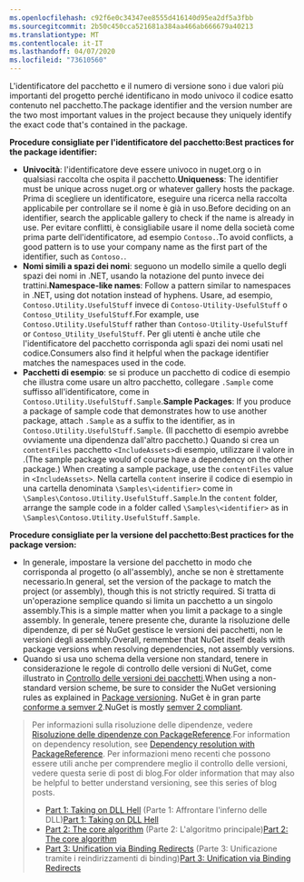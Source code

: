 ```yaml
---
ms.openlocfilehash: c92f6e0c34347ee8555d416140d95ea2df5a3fbb
ms.sourcegitcommit: 2b50c450cca521681a384aa466ab666679a40213
ms.translationtype: MT
ms.contentlocale: it-IT
ms.lasthandoff: 04/07/2020
ms.locfileid: "73610560"
---
```

<span data-ttu-id="66743-101">L'identificatore del pacchetto e il numero di versione sono i due valori più importanti del progetto perché identificano in modo univoco il codice esatto contenuto nel pacchetto.</span><span class="sxs-lookup"><span data-stu-id="66743-101">The package identifier and the version number are the two most important values in the project because they uniquely identify the exact code that's contained in the package.</span></span>

<span data-ttu-id="66743-102">**Procedure consigliate per l'identificatore del pacchetto:**</span><span class="sxs-lookup"><span data-stu-id="66743-102">**Best practices for the package identifier:**</span></span>

- <span data-ttu-id="66743-103">**Univocità**: l'identificatore deve essere univoco in nuget.org o in qualsiasi raccolta che ospita il pacchetto.</span><span class="sxs-lookup"><span data-stu-id="66743-103">**Uniqueness**: The identifier must be unique across nuget.org or whatever gallery hosts the package.</span></span> <span data-ttu-id="66743-104">Prima di scegliere un identificatore, eseguire una ricerca nella raccolta applicabile per controllare se il nome è già in uso.</span><span class="sxs-lookup"><span data-stu-id="66743-104">Before deciding on an identifier, search the applicable gallery to check if the name is already in use.</span></span> <span data-ttu-id="66743-105">Per evitare conflitti, è consigliabile usare il nome della società come prima parte dell'identificatore, ad esempio `Contoso.`.</span><span class="sxs-lookup"><span data-stu-id="66743-105">To avoid conflicts, a good pattern is to use your company name as the first part of the identifier, such as `Contoso.`.</span></span>
- <span data-ttu-id="66743-106">**Nomi simili a spazi dei nomi**: seguono un modello simile a quello degli spazi dei nomi in .NET, usando la notazione del punto invece dei trattini.</span><span class="sxs-lookup"><span data-stu-id="66743-106">**Namespace-like names**: Follow a pattern similar to namespaces in .NET, using dot notation instead of hyphens.</span></span> <span data-ttu-id="66743-107">Usare, ad esempio, `Contoso.Utility.UsefulStuff` invece di `Contoso-Utility-UsefulStuff` o `Contoso_Utility_UsefulStuff`.</span><span class="sxs-lookup"><span data-stu-id="66743-107">For example, use `Contoso.Utility.UsefulStuff` rather than `Contoso-Utility-UsefulStuff` or `Contoso_Utility_UsefulStuff`.</span></span> <span data-ttu-id="66743-108">Per gli utenti è anche utile che l'identificatore del pacchetto corrisponda agli spazi dei nomi usati nel codice.</span><span class="sxs-lookup"><span data-stu-id="66743-108">Consumers also find it helpful when the package identifier matches the namespaces used in the code.</span></span>
- <span data-ttu-id="66743-109">**Pacchetti di esempio**: se si produce un pacchetto di codice di esempio che illustra come usare un altro pacchetto, collegare `.Sample` come suffisso all'identificatore, come in `Contoso.Utility.UsefulStuff.Sample`.</span><span class="sxs-lookup"><span data-stu-id="66743-109">**Sample Packages**: If you produce a package of sample code that demonstrates how to use another package, attach `.Sample` as a suffix to the identifier, as in `Contoso.Utility.UsefulStuff.Sample`.</span></span> <span data-ttu-id="66743-110">(Il pacchetto di esempio avrebbe ovviamente una dipendenza dall'altro pacchetto.) Quando si crea un `contentFiles` pacchetto `<IncludeAssets>`di esempio, utilizzare il valore in .</span><span class="sxs-lookup"><span data-stu-id="66743-110">(The sample package would of course have a dependency on the other package.) When creating a sample package, use the `contentFiles` value in `<IncludeAssets>`.</span></span> <span data-ttu-id="66743-111">Nella cartella `content` inserire il codice di esempio in una cartella denominata `\Samples\<identifier>` come in `\Samples\Contoso.Utility.UsefulStuff.Sample`.</span><span class="sxs-lookup"><span data-stu-id="66743-111">In the `content` folder, arrange the sample code in a folder called `\Samples\<identifier>` as in `\Samples\Contoso.Utility.UsefulStuff.Sample`.</span></span>

<span data-ttu-id="66743-112">**Procedure consigliate per la versione del pacchetto:**</span><span class="sxs-lookup"><span data-stu-id="66743-112">**Best practices for the package version:**</span></span>

- <span data-ttu-id="66743-113">In generale, impostare la versione del pacchetto in modo che corrisponda al progetto (o all'assembly), anche se non è strettamente necessario.</span><span class="sxs-lookup"><span data-stu-id="66743-113">In general, set the version of the package to match the project (or assembly), though this is not strictly required.</span></span> <span data-ttu-id="66743-114">Si tratta di un'operazione semplice quando si limita un pacchetto a un singolo assembly.</span><span class="sxs-lookup"><span data-stu-id="66743-114">This is a simple matter when you limit a package to a single assembly.</span></span> <span data-ttu-id="66743-115">In generale, tenere presente che, durante la risoluzione delle dipendenze, di per sé NuGet gestisce le versioni dei pacchetti, non le versioni degli assembly.</span><span class="sxs-lookup"><span data-stu-id="66743-115">Overall, remember that NuGet itself deals with package versions when resolving dependencies, not assembly versions.</span></span>
- <span data-ttu-id="66743-116">Quando si usa uno schema della versione non standard, tenere in considerazione le regole di controllo delle versioni di NuGet, come illustrato in [Controllo delle versioni dei pacchetti](../../concepts/package-versioning.md).</span><span class="sxs-lookup"><span data-stu-id="66743-116">When using a non-standard version scheme, be sure to consider the NuGet versioning rules as explained in [Package versioning](../../concepts/package-versioning.md).</span></span> <span data-ttu-id="66743-117">NuGet è in gran parte [conforme a semver 2](../../concepts/package-versioning.md#semantic-versioning-200).</span><span class="sxs-lookup"><span data-stu-id="66743-117">NuGet is mostly [semver 2 compliant](../../concepts/package-versioning.md#semantic-versioning-200).</span></span>

> <span data-ttu-id="66743-118">Per informazioni sulla risoluzione delle dipendenze, vedere [Risoluzione delle dipendenze con PackageReference](../../concepts/dependency-resolution.md#dependency-resolution-with-packagereference).</span><span class="sxs-lookup"><span data-stu-id="66743-118">For information on dependency resolution, see [Dependency resolution with PackageReference](../../concepts/dependency-resolution.md#dependency-resolution-with-packagereference).</span></span> <span data-ttu-id="66743-119">Per informazioni meno recenti che possono essere utili anche per comprendere meglio il controllo delle versioni, vedere questa serie di post di blog.</span><span class="sxs-lookup"><span data-stu-id="66743-119">For older information that may also be helpful to better understand versioning, see this series of blog posts.</span></span>
>
> - <span data-ttu-id="66743-120">[Part 1: Taking on DLL Hell](https://blog.davidebbo.com/2011/01/nuget-versioning-part-1-taking-on-dll.html) (Parte 1: Affrontare l'inferno delle DLL)</span><span class="sxs-lookup"><span data-stu-id="66743-120">[Part 1: Taking on DLL Hell](https://blog.davidebbo.com/2011/01/nuget-versioning-part-1-taking-on-dll.html)</span></span>
> - <span data-ttu-id="66743-121">[Part 2: The core algorithm](https://blog.davidebbo.com/2011/01/nuget-versioning-part-2-core-algorithm.html) (Parte 2: L'algoritmo principale)</span><span class="sxs-lookup"><span data-stu-id="66743-121">[Part 2: The core algorithm](https://blog.davidebbo.com/2011/01/nuget-versioning-part-2-core-algorithm.html)</span></span>
> - <span data-ttu-id="66743-122">[Part 3: Unification via Binding Redirects](https://blog.davidebbo.com/2011/01/nuget-versioning-part-3-unification-via.html) (Parte 3: Unificazione tramite i reindirizzamenti di binding)</span><span class="sxs-lookup"><span data-stu-id="66743-122">[Part 3: Unification via Binding Redirects](https://blog.davidebbo.com/2011/01/nuget-versioning-part-3-unification-via.html)</span></span>
